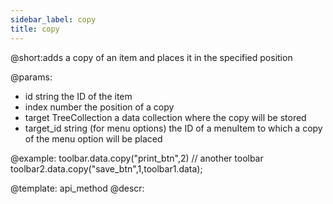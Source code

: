 ```yaml
---
sidebar_label: copy
title: copy
---          
```


@short:adds a copy of an item and places it in the specified position


@params:
- id 			string				the ID of the item
- index 		number		  		the position of a copy
- target		TreeCollection	   	a data collection where the copy will be stored
- target_id		string				 (for menu options) the ID of a menuItem to which a copy of the menu option will be placed





@example:
toolbar.data.copy("print_btn",2)
// another toolbar
toolbar2.data.copy("save_btn",1,toolbar1.data);

@template: api_method
@descr:
